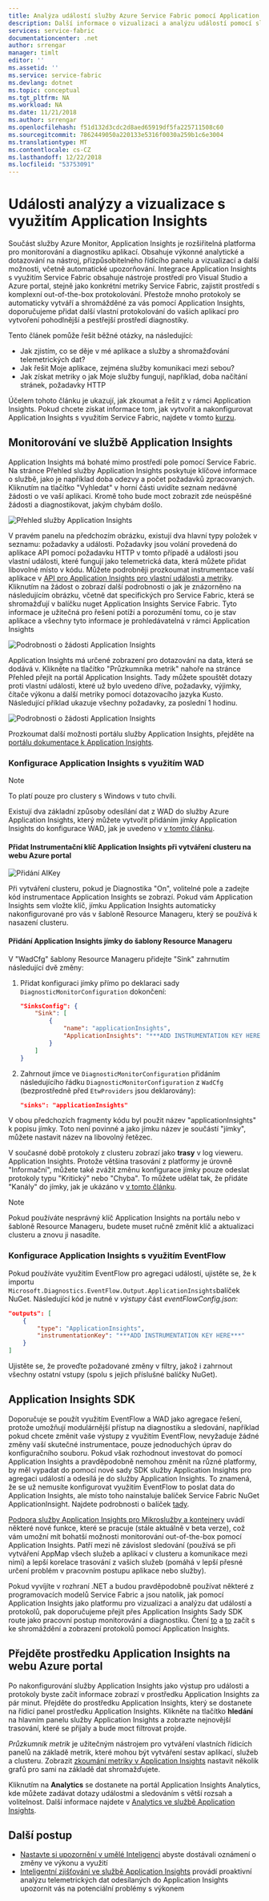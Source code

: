 ```yaml
---
title: Analýza událostí služby Azure Service Fabric pomocí Application Insights | Dokumentace Microsoftu
description: Další informace o vizualizaci a analýzu událostí pomocí služby Application Insights pro monitorování a diagnostiku clustery Azure Service Fabric.
services: service-fabric
documentationcenter: .net
author: srrengar
manager: timlt
editor: ''
ms.assetid: ''
ms.service: service-fabric
ms.devlang: dotnet
ms.topic: conceptual
ms.tgt_pltfrm: NA
ms.workload: NA
ms.date: 11/21/2018
ms.author: srrengar
ms.openlocfilehash: f51d132d3cdc2d8aed65919df5fa225711508c60
ms.sourcegitcommit: 7862449050a220133e5316f0030a259b1c6e3004
ms.translationtype: MT
ms.contentlocale: cs-CZ
ms.lasthandoff: 12/22/2018
ms.locfileid: "53753091"
---
```

# <a name="event-analysis-and-visualization-with-application-insights"></a>Události analýzy a vizualizace s využitím Application Insights

Součást služby Azure Monitor, Application Insights je rozšiřitelná platforma pro monitorování a diagnostiku aplikací. Obsahuje výkonné analytické a dotazování na nástroj, přizpůsobitelného řídicího panelu a vizualizací a další možnosti, včetně automatické upozorňování. Integrace Application Insights s využitím Service Fabric obsahuje nástroje prostředí pro Visual Studio a Azure portal, stejně jako konkrétní metriky Service Fabric, zajistit prostředí s komplexní out-of-the-box protokolování. Přestože mnoho protokoly se automaticky vytváří a shromážděné za vás pomocí Application Insights, doporučujeme přidat další vlastní protokolování do vašich aplikací pro vytvoření pohodlnější a pestřejší prostředí diagnostiky.

Tento článek pomůže řešit běžné otázky, na následující:

* Jak zjistím, co se děje v mé aplikace a služby a shromažďování telemetrických dat?
* Jak řešit Moje aplikace, zejména služby komunikaci mezi sebou?
* Jak získat metriky o jak Moje služby fungují, například, doba načítání stránek, požadavky HTTP

Účelem tohoto článku je ukazují, jak zkoumat a řešit z v rámci Application Insights. Pokud chcete získat informace tom, jak vytvořit a nakonfigurovat Application Insights s využitím Service Fabric, najdete v tomto [kurzu](service-fabric-tutorial-monitoring-aspnet.md).

## <a name="monitoring-in-application-insights"></a>Monitorování ve službě Application Insights

Application Insights má bohaté mimo prostředí pole pomocí Service Fabric. Na stránce Přehled služby Application Insights poskytuje klíčové informace o službě, jako je například doba odezvy a počet požadavků zpracovaných. Kliknutím na tlačítko "Vyhledat" v horní části uvidíte seznam nedávné žádosti o ve vaší aplikaci. Kromě toho bude moct zobrazit zde neúspěšné žádosti a diagnostikovat, jakým chybám došlo.

![Přehled služby Application Insights](media/service-fabric-diagnostics-event-analysis-appinsights/ai-overview.png)

V pravém panelu na předchozím obrázku, existují dva hlavní typy položek v seznamu: požadavky a události. Požadavky jsou volání provedená do aplikace API pomocí požadavku HTTP v tomto případě a události jsou vlastní události, které fungují jako telemetrická data, která můžete přidat libovolné místo v kódu. Můžete podrobněji prozkoumat instrumentace vaší aplikace v [API pro Application Insights pro vlastní události a metriky](../azure-monitor/app/api-custom-events-metrics.md). Kliknutím na žádost o zobrazí další podrobnosti o jak je znázorněno na následujícím obrázku, včetně dat specifických pro Service Fabric, která se shromažďují v balíčku nuget Application Insights Service Fabric. Tyto informace je užitečná pro řešení potíží a porozumění tomu, co je stav aplikace a všechny tyto informace je prohledávatelná v rámci Application Insights

![Podrobnosti o žádosti Application Insights](media/service-fabric-diagnostics-event-analysis-appinsights/ai-request-details.png)

Application Insights má určené zobrazení pro dotazování na data, která se dodává v. Klikněte na tlačítko "Průzkumníka metrik" nahoře na stránce Přehled přejít na portál Application Insights. Tady můžete spouštět dotazy proti vlastní události, které už bylo uvedeno dříve, požadavky, výjimky, čítače výkonu a další metriky pomocí dotazovacího jazyka Kusto. Následující příklad ukazuje všechny požadavky, za poslední 1 hodinu.

![Podrobnosti o žádosti Application Insights](media/service-fabric-diagnostics-event-analysis-appinsights/ai-metrics-explorer.png)

Prozkoumat další možnosti portálu služby Application Insights, přejděte na [portálu dokumentace k Application Insights](../azure-monitor/app/app-insights-dashboards.md).

### <a name="configuring-application-insights-with-wad"></a>Konfigurace Application Insights s využitím WAD

>[!NOTE]
>To platí pouze pro clustery s Windows v tuto chvíli.

Existují dva základní způsoby odesílání dat z WAD do služby Azure Application Insights, který můžete vytvořit přidáním jímky Application Insights do konfigurace WAD, jak je uvedeno v [v tomto článku](../azure-monitor/platform/diagnostics-extension-to-application-insights.md).

#### <a name="add-an-application-insights-instrumentation-key-when-creating-a-cluster-in-azure-portal"></a>Přidat Instrumentační klíč Application Insights při vytváření clusteru na webu Azure portal

![Přidání AIKey](media/service-fabric-diagnostics-event-analysis-appinsights/azure-enable-diagnostics.png)

Při vytváření clusteru, pokud je Diagnostika "On", volitelné pole a zadejte kód instrumentace Application Insights se zobrazí. Pokud vám Application Insights sem vložte klíč, jímku Application Insights automaticky nakonfigurované pro vás v šabloně Resource Manageru, který se používá k nasazení clusteru.

#### <a name="add-the-application-insights-sink-to-the-resource-manager-template"></a>Přidání Application Insights jímky do šablony Resource Manageru

V "WadCfg" šablony Resource Manageru přidejte "Sink" zahrnutím následující dvě změny:

1. Přidat konfiguraci jímky přímo po deklaraci sady `DiagnosticMonitorConfiguration` dokončení:

    ```json
    "SinksConfig": {
        "Sink": [
            {
                "name": "applicationInsights",
                "ApplicationInsights": "***ADD INSTRUMENTATION KEY HERE***"
            }
        ]
    }

    ```

2. Zahrnout jímce ve `DiagnosticMonitorConfiguration` přidáním následujícího řádku `DiagnosticMonitorConfiguration` z `WadCfg` (bezprostředně před `EtwProviders` jsou deklarovány):

    ```json
    "sinks": "applicationInsights"
    ```

V obou předchozích fragmenty kódu byl použit název "applicationInsights" k popisu jímky. Toto není povinné a jako jímku název je součástí "jímky", můžete nastavit název na libovolný řetězec.

V současné době protokoly z clusteru zobrazí jako **trasy** v log vieweru. Application Insights. Protože většina trasování z platformy je úrovně "Informační", můžete také zvážit změnu konfigurace jímky pouze odeslat protokoly typu "Kritický" nebo "Chyba". To můžete udělat tak, že přidáte "Kanály" do jímky, jak je ukázáno v [v tomto článku](../azure-monitor/platform/diagnostics-extension-to-application-insights.md).

>[!NOTE]
>Pokud používáte nesprávný klíč Application Insights na portálu nebo v šabloně Resource Manageru, budete muset ručně změnit klíč a aktualizaci clusteru a znovu ji nasadíte.

### <a name="configuring-application-insights-with-eventflow"></a>Konfigurace Application Insights s využitím EventFlow

Pokud používáte využitím EventFlow pro agregaci událostí, ujistěte se, že k importu `Microsoft.Diagnostics.EventFlow.Output.ApplicationInsights`balíček NuGet. Následující kód je nutné v *výstupy* část *eventFlowConfig.json*:

```json
"outputs": [
    {
        "type": "ApplicationInsights",
        "instrumentationKey": "***ADD INSTRUMENTATION KEY HERE***"
    }
]
```

Ujistěte se, že proveďte požadované změny v filtry, jakož i zahrnout všechny ostatní vstupy (spolu s jejich příslušné balíčky NuGet).

## <a name="application-insights-sdk"></a>Application Insights SDK

Doporučuje se použít využitím EventFlow a WAD jako agregace řešení, protože umožňují modulárnější přístup na diagnostiku a sledování, například pokud chcete změnit vaše výstupy z využitím EventFlow, nevyžaduje žádné změny vaší skutečné instrumentace, pouze jednoduchých úprav do konfiguračního souboru. Pokud však rozhodnout investovat do pomocí Application Insights a pravděpodobně nemohou změnit na různé platformy, by měl vypadat do pomocí nové sady SDK služby Application Insights pro agregaci událostí a odesílá je do služby Application Insights. To znamená, že se už nemusíte konfigurovat využitím EventFlow to poslat data do Application Insights, ale místo toho nainstaluje balíček Service Fabric NuGet ApplicationInsight. Najdete podrobnosti o balíček [tady](https://github.com/Microsoft/ApplicationInsights-ServiceFabric).

[Podpora služby Application Insights pro Mikroslužby a kontejnery](https://azure.microsoft.com/blog/app-insights-microservices/) uvádí některé nové funkce, které se pracuje (stále aktuálně v beta verze), což vám umožní mít bohatší možnosti monitorování out-of-the-box pomocí Application Insights. Patří mezi ně závislost sledování (používá se při vytváření AppMap všech služeb a aplikací v clusteru a komunikace mezi nimi) a lepší korelace trasování z vašich služeb (pomáhá v lepší přesné určení problém v pracovním postupu aplikace nebo služby).

Pokud vyvíjíte v rozhraní .NET a budou pravděpodobně používat některé z programovacích modelů Service Fabric a jsou natolik, jak pomocí Application Insights jako platformu pro vizualizaci a analýzu dat událostí a protokolů, pak doporučujeme přejít přes Application Insights Sady SDK route jako pracovní postup monitorování a diagnostiku. Čtení [to](../azure-monitor/app/asp-net-more.md) a [to](../azure-monitor/app/asp-net-trace-logs.md) začít s ke shromáždění a zobrazení protokolů pomocí Application Insights.

## <a name="navigating-the-application-insights-resource-in-azure-portal"></a>Přejděte prostředku Application Insights na webu Azure portal

Po nakonfigurování služby Application Insights jako výstup pro události a protokoly byste začít informace zobrazí v prostředku Application Insights za pár minut. Přejděte do prostředku Application Insights, který se dostanete na řídicí panel prostředku Application Insights. Klikněte na tlačítko **hledání** na hlavním panelu služby Application Insights a zobrazte nejnovější trasování, které se přijaly a bude moct filtrovat projde.

*Průzkumník metrik* je užitečným nástrojem pro vytváření vlastních řídicích panelů na základě metrik, které mohou být vytváření sestav aplikací, služeb a clusteru. Zobrazit [zkoumání metriky v Application Insights](../application-insights/app-insights-metrics-explorer.md) nastavit několik grafů pro sami na základě dat shromažďujete.

Kliknutím na **Analytics** se dostanete na portál Application Insights Analytics, kde můžete zadávat dotazy událostmi a sledováním s větší rozsah a volitelnost. Další informace najdete v [Analytics ve službě Application Insights](../azure-monitor/app/analytics.md).

## <a name="next-steps"></a>Další postup

* [Nastavte si upozornění v umělé Inteligenci](../azure-monitor/app/alerts.md) abyste dostávali oznámení o změny ve výkonu a využití
* [Inteligentní zjišťování ve službě Application Insights](../application-insights/app-insights-proactive-diagnostics.md) provádí proaktivní analýzu telemetrických dat odesílaných do Application Insights upozornit vás na potenciální problémy s výkonem
